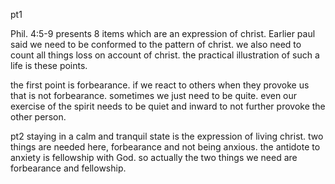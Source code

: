 pt1

Phil. 4:5-9 presents 8 items which are an expression of christ. Earlier paul said we
need to be conformed to the pattern of christ. we also need to count all things loss
on account of christ. the practical illustration of such a life is these points.

the first point is forbearance. if we react to others when they provoke us that is
not forbearance. sometimes we just need to be quite. even our exercise of the spirit
needs to be quiet and inward to not further provoke the other person.

pt2
staying in a calm and tranquil state is the expression of living christ. two things are needed here, forbearance and not being anxious. the antidote to anxiety is fellowship with God. so actually the two things we need are forbearance and fellowship.
